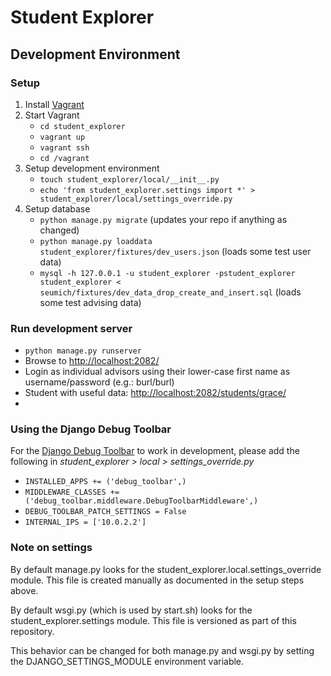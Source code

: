 # Student Explorer #

## Development Environment ##

### Setup ###
1. Install [Vagrant](https://www.vagrantup.com/)
2. Start Vagrant
    - `cd student_explorer`
    - `vagrant up`
    - `vagrant ssh`
    - `cd /vagrant`
3. Setup development environment
    - `touch student_explorer/local/__init__.py`
    - `echo 'from student_explorer.settings import *' > student_explorer/local/settings_override.py`
4. Setup database
    - `python manage.py migrate` (updates your repo if anything as changed)
    - `python manage.py loaddata student_explorer/fixtures/dev_users.json` (loads some test user data)
    - `mysql -h 127.0.0.1 -u student_explorer -pstudent_explorer student_explorer < seumich/fixtures/dev_data_drop_create_and_insert.sql` (loads some test advising data)

### Run development server ###
- `python manage.py runserver`
- Browse to [http://localhost:2082/](http://localhost:2082/)
- Login as individual advisors using their lower-case first name as username/password (e.g.: burl/burl)
- Student with useful data: [http://localhost:2082/students/grace/](http://localhost:2082/students/grace/)
-
### Using the Django Debug Toolbar ###
For the [Django Debug Toolbar](https://django-debug-toolbar.readthedocs.io/en/1.5/) to work in development, please add the following in _student_explorer > local > settings_override.py_
- `INSTALLED_APPS += ('debug_toolbar',)`
- `MIDDLEWARE_CLASSES += ('debug_toolbar.middleware.DebugToolbarMiddleware',)`
- `DEBUG_TOOLBAR_PATCH_SETTINGS = False`
- `INTERNAL_IPS = ['10.0.2.2']`

### Note on settings ###
By default manage.py looks for the student_explorer.local.settings_override module. This file is created manually as documented in the setup steps above.

By default wsgi.py (which is used by start.sh) looks for the student_explorer.settings module. This file is versioned as part of this repository.

This behavior can be changed for both manage.py and wsgi.py by setting the DJANGO_SETTINGS_MODULE environment variable.
